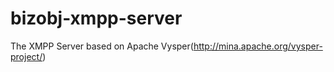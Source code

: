 bizobj-xmpp-server
==================

The XMPP Server based on Apache Vysper(http://mina.apache.org/vysper-project/)
